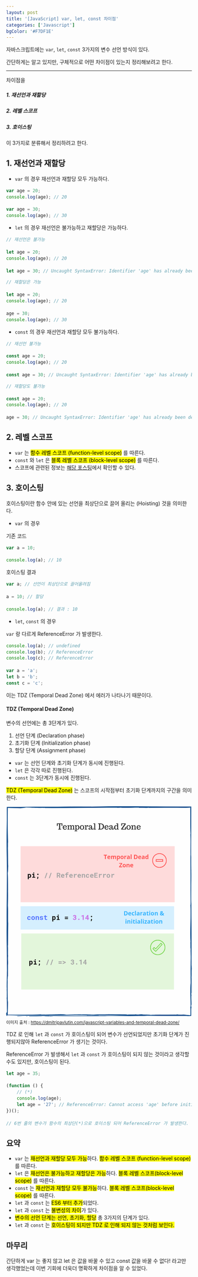 ```yaml
---
layout: post
title: '[JavaScript] var, let, const 차이점'
categories: ['Javascript']
bgColor: '#F7DF1E'
---
```


자바스크립트에는 `var`, `let`, `const` 3가지의 변수 선언 방식이 있다.

간단하게는 알고 있지만, 구체적으로 어떤 차이점이 있는지 정리해보려고 한다.

---

차이점을

##### 1. 재선언과 재할당

##### 2. 레벨 스코프

##### 3. 호이스팅

이 3가지로 분류해서 정리하려고 한다.

## 1. 재선언과 재할당

-   `var` 의 경우 재선언과 재할당 모두 가능하다.

```js
var age = 20;
console.log(age); // 20

var age = 30;
console.log(age); // 30
```

-   `let` 의 경우 재선언은 불가능하고 재할당은 가능하다.

```js
// 재선언은 불가능

let age = 20;
console.log(age); // 20

let age = 30; // Uncaught SyntaxError: Identifier 'age' has already been declared
```

```js
// 재할당은 가능

let age = 20;
console.log(age); // 20

age = 30;
console.log(age); // 30
```

-   `const` 의 경우 재선언과 재할당 모두 불가능하다.

```js
// 재선언 불가능

const age = 20;
console.log(age); // 20

const age = 30; // Uncaught SyntaxError: Identifier 'age' has already been declared
```

```js
// 재할당도 불가능

const age = 20;
console.log(age); // 20

age = 30; // Uncaught SyntaxError: Identifier 'age' has already been declared
```

## 2. 레벨 스코프

-   `var` 는 <mark>함수 레벨 스코프 (function-level scope)</mark> 를 따른다.
-   `const` 와 `let` 은 <mark>블록 레벨 스코프 (block-level scope)</mark> 를 따른다.
-   스코프에 관련된 정보는 [해당 포스팅](/javascript/2021/04/15/javascript-scope.html)에서 확인할 수 있다. 

## 3. 호이스팅

호이스팅이란 함수 안에 있는 선언을 최상단으로 끌어 올리는 (Hoisting) 것을 의미한다.

-   `var` 의 경우

기존 코드

```js
var a = 10;

console.log(a); // 10
```

호이스팅 결과

```js
var a; // 선언이 최상단으로 끌어올려짐

a = 10; // 할당

console.log(a); // 결과 : 10
```

-   `let`, `const` 의 경우

`var` 랑 다르게 ReferenceError 가 발생한다.

```js
console.log(a); // undefined
console.log(b); // ReferenceError
console.log(c); // ReferenceError

var a = 'a';
let b = 'b';
const c = 'c';
```

이는 TDZ (Temporal Dead Zone) 에서 에러가 나타나기 때문이다.

#### TDZ (Temporal Dead Zone)

변수의 선언에는 총 3단계가 있다.

1. 선언 단계 (Declaration phase)
2. 초기화 단계 (Initialization phase)
3. 할당 단계 (Assignment phase)

-   `var` 는 선언 단계와 초기화 단계가 동시에 진행된다.
-   `let` 은 각각 따로 진행된다.
-   `const` 는 3단계가 동시에 진행된다.

<mark>TDZ (Temporal Dead Zone)</mark> 는 스코프의 시작점부터 초기화 단계까지의 구간을 의미한다.

![js-in-tdz-img](/img/posts/javascript/var-let-const/temporal-dead-zone-in-javascript.png)
<small>이미지 출처 : https://dmitripavlutin.com/javascript-variables-and-temporal-dead-zone/</small>

TDZ 로 인해 `let` 과 `const` 가 호이스팅이 되어 변수가 선언되었지만 초기화 단계가 진행되지않아 ReferenceError 가 생기는 것이다.

ReferenceError 가 발생해서 `let` 과 `const` 가 호이스팅이 되지 않는 것이라고 생각할 수도 있지만, 호이스팅이 된다.

```js
let age = 35;

(function () {
    // (*)
    console.log(age);
    let age = '27'; // ReferenceError: Cannot access 'age' before initialization
})();

// 6번 줄의 변수가 함수의 최상단(*)으로 호이스팅 되어 ReferenceError 가 발생한다.
```

## 요약

-   `var` 는 <mark>재선언과 재할당 모두 가능</mark>하다. <mark>함수 레벨 스코프 (function-level scope)</mark> 를 따른다.
-   `let` 은 <mark>재선언은 불가능하고 재할당은 가능</mark>하다. <mark>블록 레벨 스코프(block-level scope)</mark> 를 따른다.
-   `const` 는 <mark>재선언과 재할당 모두 불가능</mark>하다. <mark>블록 레벨 스코프(block-level scope)</mark> 를 따른다.
-   `let` 과 `const` 는 <mark>ES6 부터 추가</mark>되었다.
-   `let` 과 `const` 는 <mark>불변성의 차이</mark>가 있다.
-   <mark>변수의 선언 단계는 선언, 초기화, 할당</mark> 총 3가지의 단계가 있다.
-   `let` 과 `const` 는 <mark>호이스팅이 되지만 TDZ 로 인해 되지 않는 것처럼 보인다.</mark>

## 마무리

간단하게 var 는 좋지 않고 let 은 값을 바꿀 수 있고 const 값을 바꿀 수 없다! 라고만 생각했었는데 이번 기회에 더욱더 명확하게 차이점을 알 수 있었다.
